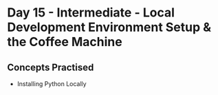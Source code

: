 # Day 15 - Intermediate - Local Development Environment Setup & the Coffee Machine
## Concepts Practised
- Installing Python Locally